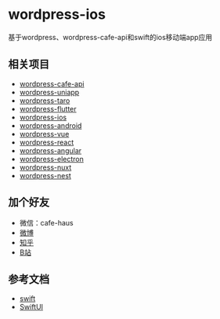 # wordpress-ios
基于wordpress、wordpress-cafe-api和swift的ios移动端app应用

## 相关项目
* [wordpress-cafe-api](https://github.com/cafehaus/wordpress-cafe-api)
* [wordpress-uniapp](https://github.com/cafehaus/wordpress-uniapp)
* [wordpress-taro](https://github.com/cafehaus/wordpress-taro)
* [wordpress-flutter](https://github.com/cafehaus/wordpress-flutter)
* [wordpress-ios](https://github.com/cafehaus/wordpress-ios)
* [wordpress-android](https://github.com/cafehaus/wordpress-android)
* [wordpress-vue](https://github.com/cafehaus/wordpress-vue)
* [wordpress-react](https://github.com/cafehaus/wordpress-react)
* [wordpress-angular](https://github.com/cafehaus/wordpress-angular)
* [wordpress-electron](https://github.com/cafehaus/wordpress-electron)
* [wordpress-nuxt](https://github.com/cafehaus/wordpress-nuxt)
* [wordpress-nest](https://github.com/cafehaus/wordpress-nest)

## 加个好友
* 微信：cafe-haus
* [微博](https://weibo.com/u/3503148914)
* [知乎](https://www.zhihu.com/people/ka-fei-jiao-shi)
* [B站](https://space.bilibili.com/25400077/)

## 参考文档
* [swift](https://www.swift.org/)
* [SwiftUI](https://developer.apple.com/tutorials/swiftui)